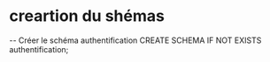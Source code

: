 # creartion du shémas

-- Créer le schéma authentification
CREATE SCHEMA IF NOT EXISTS authentification;